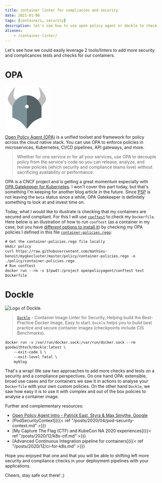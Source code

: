 ```yaml
---
title: container linter for compliances and security
date: 2021-01-06
tags: [containers, security]
description: let's see how to use open policy agent or dockle to check your containers on a security and compliances perspectives.
aliases:
    - /container-linter/
---
```

Let's see how we could easily leverage 2 tools/linters to add more security and complicances tests and checks for our containers.

# OPA

![Logo of Open Policy Agent.](https://github.com/open-policy-agent/opa/raw/master/logo/logo-144x144.png)

[Open Policy Agent (OPA)](https://www.openpolicyagent.org/) is a unified toolset and framework for policy across the cloud native stack. You can use OPA to enforce policies in microservices, Kubernetes, CI/CD pipelines, API gateways, and more.
> Whether for one service or for all your services, use OPA to decouple policy from the service's code so you can release, analyze, and review policies (which security and compliance teams love) without sacrificing availability or performance.

OPA is a CNCF project and is getting a great momentum especially with [OPA Gatekeeper for Kubernetes](https://www.openpolicyagent.org/docs/latest/kubernetes-introduction/). I won't cover this part today, but that's something I'm keeping for another blog article in the future. Since [PSP](https://kubernetes.io/docs/concepts/policy/pod-security-policy/) is not leaving the `beta` status since a while, OPA Gatekeeper is definitely something to look at and invest time on.

Today, what I would like to illustrate is checking that my containers are secured and compliant. For this I will use [`conftest`](go/cloud-gcppoc) to check my `Dockerfile`. Here below is an illustration of how to run `conftest` (as a container in my case, but you have [different options to install it](https://www.conftest.dev/install/)) by checking my OPA policies I defined in this file [`container-policies.rego`](https://raw.githubusercontent.com/mathieu-benoit/mygkecluster/master/policy/container-policies.rego):

```
# Get the container-policies.rego file locally
mkdir policy
curl https://raw.githubusercontent.com/mathieu-benoit/mygkecluster/master/policy/container-policies.rego -o ./policy/container-policies.rego
# Run conftest
docker run --rm -v $(pwd):/project openpolicyagent/conftest test Dockerfile
```

# Dockle

![Logo of Dockle.](https://github.com/goodwithtech/dockle/raw/master/imgs/logo.png)

> [`Dockle`](https://github.com/goodwithtech/dockle) - Container Image Linter for Security, Helping build the Best-Practice Docker Image, Easy to start. `Dockle` helps you to build best practice and secure container images (checkpoints include CIS Benchmarks).

```
docker run -v /var/run/docker.sock:/var/run/docker.sock --rm goodwithtech/dockle:latest \
    --exit-code 1 \
    --exit-level fatal \
    myblog
```

That's a wrap! We saw two approaches to add more checks and tests on a security and a compliance perspectives. On one hand OPA: extensible, broad use cases and for containers we saw it in actions to analyse your `Dockerfile` with your own custom policies. On the other hand `Dockle`, we saw how easy it is to use it with complex and out of the box policies to analyse a container image.

Further and complementary resources:
- [Open Policy Agent Intro - Patrick East, Styra & Max Smythe, Google](https://youtu.be/-_1wvU0v9UI?list=PLj6h78yzYM2Pn8RxfLh2qrXBDftr6Qjut)
- [PodSecurityContext]({{< ref "/posts/2020/04/pod-security-context.md" >}})
- [My Capture The Flag (CTF) and KubeCon NA 2020 experiences]({{< ref "/posts/2020/12/k8s-ctf.md" >}})
- [Advanced Continuous Integration pipeline for containers]({{< ref "/posts/2020/12/ci-for-k8s.md" >}})

Hope you enjoyed that one and that you will be able to shifting left more security and compliance checks in your deployment pipelines with your applications.

Cheers, stay safe out there! ;)